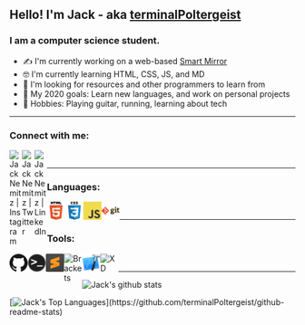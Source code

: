 ## Hello! I'm Jack - aka [terminalPoltergeist]

### I am a computer science student.
- ✍️ I'm currently working on a web-based [Smart Mirror]
- 🤓 I'm currently learning HTML, CSS, JS, and MD
- 👀 I'm looking for resources and other programmers to learn from
- 🎉 My 2020 goals: Learn new languages, and work on personal projects
- 🎸 Hobbies: Playing guitar, running, learning about tech

---

### Connect with me:

[<img align="left" alt="Jack Nemitz | Instagram" width="22px" src="https://cdn.jsdelivr.net/npm/simple-icons@v3/icons/instagram.svg" />][instagram]
[<img align="left" alt="Jack Nemitz | Twitter" width="22px" src="https://cdn.jsdelivr.net/npm/simple-icons@v3/icons/twitter.svg" />][twitter]
[<img align="left" alt="Jack Nemitz | LinkedIn" width="22px" src="https://cdn.jsdelivr.net/npm/simple-icons@v3/icons/linkedin.svg" />][linkedin]

<br />

---

### Languages:

[<img align="left" alt="HTML5" width="32px" src="https://raw.githubusercontent.com/github/explore/80688e429a7d4ef2fca1e82350fe8e3517d3494d/topics/html/html.png" />][html]
[<img align="left" alt="CSS3" width="32px" src="https://raw.githubusercontent.com/github/explore/80688e429a7d4ef2fca1e82350fe8e3517d3494d/topics/css/css.png" />][css]
[<img align="left" alt="JavaScript" width="32px" src="https://raw.githubusercontent.com/github/explore/80688e429a7d4ef2fca1e82350fe8e3517d3494d/topics/javascript/javascript.png" />][js]
[<img align="left" alt="Git" width="32px" src="https://raw.githubusercontent.com/github/explore/80688e429a7d4ef2fca1e82350fe8e3517d3494d/topics/git/git.png" />][git]

<br />

---

### Tools:

[<img align="left" alt="Github" width="32px" src="https://raw.githubusercontent.com/github/explore/78df643247d429f6cc873026c0622819ad797942/topics/github/github.png" />][github]
[<img align="left" alt="Terminal" width="32px" src="https://raw.githubusercontent.com/github/explore/d92924b1d925bb134e308bd29c9de6c302ed3beb/topics/terminal/terminal.png" />][terminal]
[<img align="left" alt="Sublime" width="32px" src="https://raw.githubusercontent.com/github/explore/80688e429a7d4ef2fca1e82350fe8e3517d3494d/topics/sublime-text/sublime-text.png" />][sublime]
[<img align="left" alt="Brackets" width="32px" src="https://upload.wikimedia.org/wikipedia/commons/thumb/4/4c/Brackets_Icon.svg/220px-Brackets_Icon.svg.png" />][brackets]
[<img align="left" alt="Xcode" width="32px" src="https://raw.githubusercontent.com/github/explore/530398b5c9b0fd57127e2564bd664575f02f52e4/topics/xcode/xcode.png" />][xcode]
[<img align="left" alt="XD" width="32px" src="https://encrypted-tbn0.gstatic.com/images?q=tbn%3AANd9GcSJtMF7iX83yyqnbr5bAkV2QpXtSEWn4F3PGw&usqp=CAU" />][xd]

<br />

---

![Jack's github stats](https://github-readme-stats.vercel.app/api?username=terminalPoltergeist&theme="vue")


[![Jack's Top Languages](https://github-readme-stats.vercel.app/api/top-langs/?username=terminalPoltergeist&theme="vue")](https://github.com/terminalPoltergeist/github-readme-stats)


[terminalPoltergeist]: https://github.com/terminalPoltergeist
[Smart Mirror]: https://github.com/terminalPoltergeist/didactic-parakeet
[instagram]: https://www.instagram.com/jacknemitz/
[twitter]: https://twitter.com/nemitz_jack
[linkedin]: https://www.linkedin.com/in/jack-nemitz-9095331b5/
[html]: https://developer.mozilla.org/en-US/docs/Web/Guide/HTML/HTML5
[css]: https://developer.mozilla.org/en-US/docs/Web/CSS
[js]: https://developer.mozilla.org/en-US/docs/Web/JavaScript
[git]: https://developer.mozilla.org/en-US/docs/Web/JavaScript
[github]: https://github.com
[terminal]: https://github.com/topics/terminal
[sublime]: https://www.sublimetext.com
[brackets]: http://brackets.io
[xcode]: https://apps.apple.com/us/app/xcode/id497799835?mt=12
[xd]: https://www.adobe.com/products/xd.html?sdid=12B9F15S&mv=Search&ef_id=EAIaIQobChMIlazqnumx6wIVQgnnCh03DgKcEAAYASAAEgKVnvD_BwE:G:s&s_kwcid=AL!3085!3!315233774139!e!!g!!adobe%20xd!1641846436!65452675151



